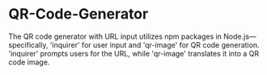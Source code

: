 # QR-Code-Generator
The QR code generator with URL input utilizes npm packages in Node.js—specifically, 'inquirer' for user input and 'qr-image' for QR code generation. 'inquirer' prompts users for the URL, while 'qr-image' translates it into a QR code image. 
